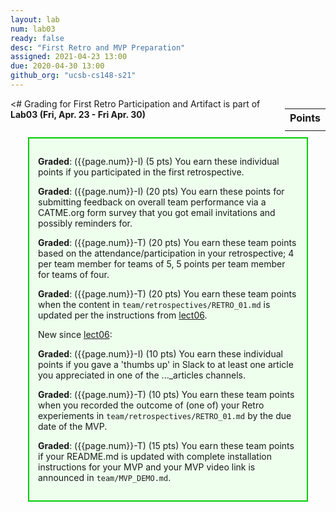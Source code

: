 ```yaml
---
layout: lab
num: lab03
ready: false
desc: "First Retro and MVP Preparation"
assigned: 2021-04-23 13:00
due: 2020-04-30 13:00
github_org: "ucsb-cs148-s21"
---
```


<style>
div.grade { margin: 2em; padding: 1em; border: 2px solid #0c0; background-color: #efe; }   
</style>

<div style="float:right; width: auto;">

<table style="margin-top:1em;">
<tr>
   <th>Points</th>
</tr>
<tr>
   <td class="pointCount"></td>
</tr>
</table>

</div>


<# Grading for First Retro Participation and Artifact is part of **Lab03 (Fri, Apr. 23 - Fri Apr. 30)**

<div class="grade" markdown="1">

**Graded**: ({{page.num}}-I) (5 pts) You earn these individual points if you participated in the first retrospective.

**Graded**: ({{page.num}}-I) (20 pts) You earn these points for submitting feedback on overall team performance via a CATME.org form survey that you got email invitations and possibly reminders for.

**Graded**: ({{page.num}}-T) (20 pts) You earn these team points based on the attendance/participation in your retrospective; 4 per team member for teams of 5,  5 points per team member for teams of four.

**Graded**: ({{page.num}}-T) (20 pts) You earn these team points when the content in `team/retrospectives/RETRO_01.md` is updated per the instructions from [lect06](https://ucsb-cs148.github.io/s21/lectures/lect06/).

New since [lect06](https://ucsb-cs148.github.io/s21/lectures/lect06/): 

**Graded**: ({{page.num}}-I) (10 pts) You earn these individual points if you gave a 'thumbs up' in Slack to at least one article you appreciated in one of the ..._articles channels.

**Graded**: ({{page.num}}-T) (10 pts) You earn these team points when you recorded the outcome of (one of) your Retro experiements in `team/retrospectives/RETRO_01.md` by the due date of the MVP. 

**Graded**: ({{page.num}}-T) (15 pts) You earn these team points if your README.md is updated with complete installation instructions for your MVP and your MVP video link is announced in `team/MVP_DEMO.md`.  

</div>